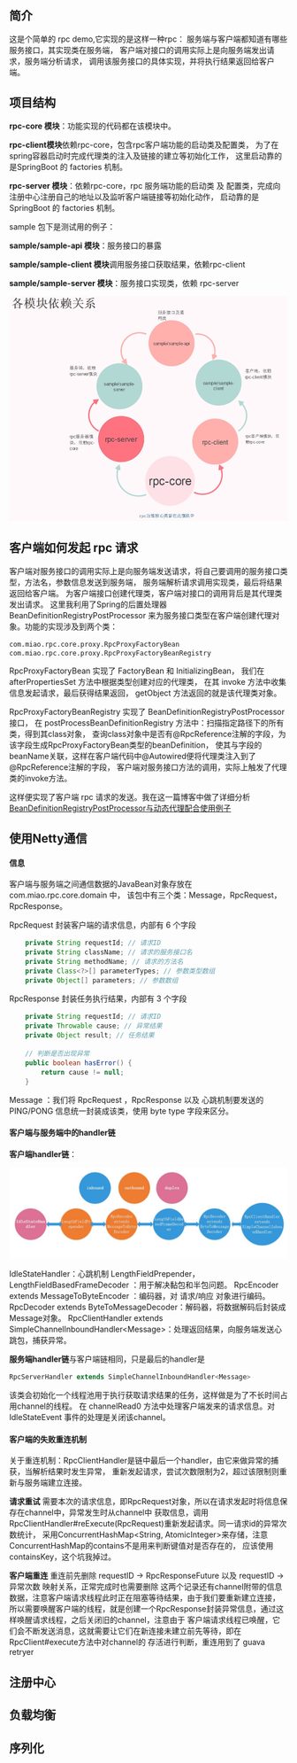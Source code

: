 ## 简介
这是个简单的 rpc demo,它实现的是这样一种rpc：
服务端与客户端都知道有哪些服务接口，其实现类在服务端，
客户端对接口的调用实际上是向服务端发出请求，服务端分析请求，
调用该服务接口的具体实现，并将执行结果返回给客户端。
## 项目结构

**rpc-core 模块**：功能实现的代码都在该模块中。

**rpc-client模块**依赖rpc-core，包含rpc客户端功能的启动类及配置类，
为了在spring容器启动时完成代理类的注入及链接的建立等初始化工作，
这里启动靠的是SpringBoot 的 factories 机制。

**rpc-server 模块**：依赖rpc-core，rpc 服务端功能的启动类 及 配置类，完成向注册中心注册自己的地址以及监听客户端链接等初始化动作，
启动靠的是SpringBoot 的 factories 机制。

sample 包下是测试用的例子：

**sample/sample-api 模块**：服务接口的暴露

**sample/sample-client 模块**调用服务接口获取结果，依赖rpc-client

**sample/sample-server 模块**：服务接口实现类，依赖 rpc-server

![Image text](https://github.com/TimeSooShort/Mini-RPC/blob/master/img-folder/rpc.JPG?raw=true)

## 客户端如何发起 rpc 请求
客户端对服务接口的调用实际上是向服务端发送请求，将自己要调用的服务接口类型，方法名，参数信息发送到服务端，
服务端解析请求调用实现类，最后将结果返回给客户端。
为客户端接口创建代理类，客户端对接口的调用背后是其代理类发出请求。
这里我利用了Spring的后置处理器 BeanDefinitionRegistryPostProcessor 
来为服务接口类型在客户端创建代理对象。功能的实现涉及到两个类：

```
com.miao.rpc.core.proxy.RpcProxyFactoryBean
com.miao.rpc.core.proxy.RpcProxyFactoryBeanRegistry
```
RpcProxyFactoryBean 实现了 FactoryBean 和 InitializingBean，
我们在 afterPropertiesSet 方法中根据类型创建对应的代理类，
在其 invoke 方法中收集信息发起请求，最后获得结果返回，
getObject 方法返回的就是该代理类对象。

RpcProxyFactoryBeanRegistry 实现了 BeanDefinitionRegistryPostProcessor 接口，
在 postProcessBeanDefinitionRegistry 方法中：扫描指定路径下的所有类，得到其class对象，
查询class对象中是否有@RpcReference注解的字段，为该字段生成RpcProxyFactoryBean类型的beanDefinition，
使其与字段的beanName关联，这样在客户端代码中@Autowired便将代理类注入到了@RpcReference注解的字段，
客户端对服务接口方法的调用，实际上触发了代理类的invoke方法。

这样便实现了客户端 rpc 请求的发送。我在这一篇博客中做了详细分析
[BeanDefinitionRegistryPostProcessor与动态代理配合使用例子](https://blog.csdn.net/sinat_34976604/article/details/88785177)

## 使用Netty通信
#### 信息
客户端与服务端之间通信数据的JavaBean对象存放在 com.miao.rpc.core.domain 中，
该包中有三个类：Message，RpcRequest，RpcResponse。

RpcRequest 封装客户端的请求信息，内部有 6 个字段
```java
    private String requestId; // 请求ID
    private String className; // 请求的服务接口名
    private String methodName; // 请求的方法名
    private Class<?>[] parameterTypes; // 参数类型数组
    private Object[] parameters; // 参数数组
```

RpcResponse 封装任务执行结果，内部有 3 个字段
```java
    private String requestId; // 请求ID
    private Throwable cause; // 异常结果
    private Object result; // 任务结果
	
	// 判断是否出现异常
    public boolean hasError() {
        return cause != null;
    }
```
Message ：我们将 RpcRequest ，RpcResponse 以及 心跳机制要发送的 PING/PONG 信息统一封装成该类，使用 byte type 字段来区分。
#### 客户端与服务端中的handler链
**客户端handler链**：

![Image text](https://github.com/TimeSooShort/Mini-RPC/blob/master/img-folder/client.JPG?raw=true)

IdleStateHandler：心跳机制
LengthFieldPrepender，LengthFieldBasedFrameDecoder ：用于解决黏包和半包问题。
RpcEncoder extends MessageToByteEncoder ：编码器，对 请求/响应 对象进行编码。
RpcDecoder extends ByteToMessageDecoder：解码器，将数据解码后封装成Message对象。
RpcClientHandler extends SimpleChannelInboundHandler\<Message>：处理返回结果，向服务端发送心跳包，捕获异常。

**服务端handler链**与客户端链相同，只是最后的handler是
```java
RpcServerHandler extends SimpleChannelInboundHandler<Message>
```
该类会初始化一个线程池用于执行获取请求结果的任务，这样做是为了不长时间占用channel的线程。
在 channelRead0 方法中处理客户端发来的请求信息。对 IdleStateEvent 事件的处理是关闭该channel。
#### 客户端的失败重连机制
关于重连机制：RpcClientHandler是链中最后一个handler，由它来做异常的捕获，当解析结果时发生异常，
重新发起请求，尝试次数限制为2，超过该限制则重新与服务端建立连接。

**请求重试** 需要本次的请求信息，即RpcRequest对象，所以在请求发起时将信息保存在channel中，异常发生时从channel中
获取信息，调用RpcClientHandler#reExecute(RpcRequest)重新发起请求。同一请求id的异常次数统计，
采用ConcurrentHashMap<String, AtomicInteger>来存储，注意ConcurrentHashMap的contains不是用来判断键值对是否存在的，
应该使用containsKey，这个坑我掉过。

**客户端重连** 重连前先删除 requestID -> RpcResponseFuture 以及 requestID -> 异常次数 映射关系，正常完成时也需要删除
这两个记录还有channel附带的信息数据，注意客户端请求线程此时正在阻塞等待结果，由于我们要重新建立连接，
所以需要唤醒客户端的线程，就是创建一个RpcResponse封装异常信息，通过这样唤醒请求线程，之后关闭旧的channel，注意由于
客户端请求线程已唤醒，它们会不断发送消息，这就需要让它们在新连接未建立前先等待，即在RpcClient#execute方法中对channel的
存活进行判断，重连用到了 guava retryer

## 注册中心

## 负载均衡

## 序列化
